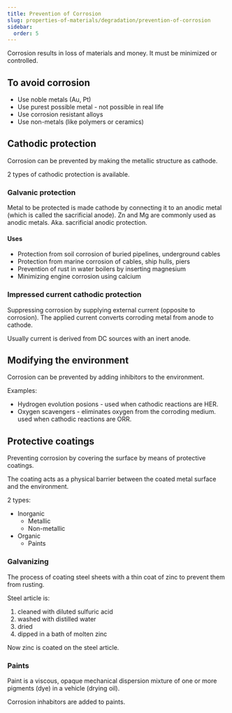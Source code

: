 ```yaml
---
title: Prevention of Corrosion
slug: properties-of-materials/degradation/prevention-of-corrosion
sidebar:
  order: 5
---
```


Corrosion results in loss of materials and money. It must be minimized or
controlled.

## To avoid corrosion

- Use noble metals (Au, Pt)
- Use purest possible metal - not possible in real life
- Use corrosion resistant alloys
- Use non-metals (like polymers or ceramics)

## Cathodic protection

Corrosion can be prevented by making the metallic structure as cathode.

2 types of cathodic protection is available.

### Galvanic protection

Metal to be protected is made cathode by connecting it to an anodic metal (which
is called the sacrificial anode). Zn and Mg are commonly used as anodic metals.
Aka. sacrificial anodic protection.

#### Uses

- Protection from soil corrosion of buried pipelines, underground cables
- Protection from marine corrosion of cables, ship hulls, piers
- Prevention of rust in water boilers by inserting magnesium
- Minimizing engine corrosion using calcium

### Impressed current cathodic protection

Suppressing corrosion by supplying external current (opposite to corrosion). The
applied current converts corroding metal from anode to cathode.

Usually current is derived from DC sources with an inert anode.

## Modifying the environment

Corrosion can be prevented by adding inhibitors to the environment.

Examples:

- Hydrogen evolution posions - used when cathodic reactions are HER.
- Oxygen scavengers - eliminates oxygen from the corroding medium. used when
  cathodic reactions are ORR.

## Protective coatings

Preventing corrosion by covering the surface by means of protective coatings.

The coating acts as a physical barrier between the coated metal surface and the
environment.

2 types:

- Inorganic
  - Metallic
  - Non-metallic
- Organic
  - Paints

### Galvanizing

The process of coating steel sheets with a thin coat of zinc to prevent them
from rusting.

Steel article is:

1. cleaned with diluted sulfuric acid
2. washed with distilled water
3. dried
4. dipped in a bath of molten zinc

Now zinc is coated on the steel article.

### Paints

Paint is a viscous, opaque mechanical dispersion mixture of one or more pigments
(dye) in a vehicle (drying oil).

Corrosion inhabitors are added to paints.
